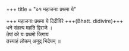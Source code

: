 +++
title = "०१ महाजनाः प्रथमा ये"

+++
महाजनाः प्रथमा ये दिदीविरे +++(Bhatt. didivire)+++  
धने संहत्य महति द्विराजे ।  
तेषां वरे यः प्रथमो जिगाय  
तस्याहं लोकम् अनूद् भिदेयम् ॥
